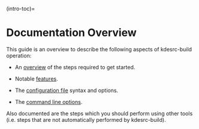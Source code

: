 (intro-toc)=
# Documentation Overview

This guide is an overview to describe the following aspects of
kdesrc-build operation:

- An [overview](../chapter_02/getting-started) of the steps required to get started.

- Notable [features](../chapter_03/features).

- The [configuration file](../chapter_02/configure-data) syntax and options.

- The [command line options](../chapter_05/cmdline).

Also documented are the steps which you should perform using other tools
(i.e. steps that are not automatically performed by kdesrc-build).
